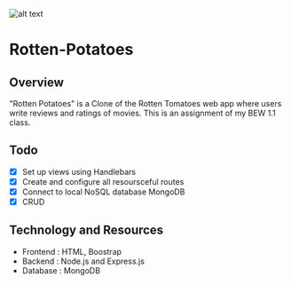 ![alt text](https://img.tesco.com/Groceries/pi/000/0262410000000/IDShot_540x540.jpg)

# Rotten-Potatoes

## Overview 

"Rotten Potatoes" is a Clone of the Rotten Tomatoes web app where users write reviews and ratings of movies. This is an assignment of my BEW 1.1 class.

## Todo

- [x] Set up views using Handlebars
- [x] Create and configure all resoursceful routes
- [x] Connect to local NoSQL database MongoDB
- [x] CRUD

## Technology and Resources  

* Frontend : HTML, Boostrap
* Backend : Node.js and Express.js
* Database : MongoDB
